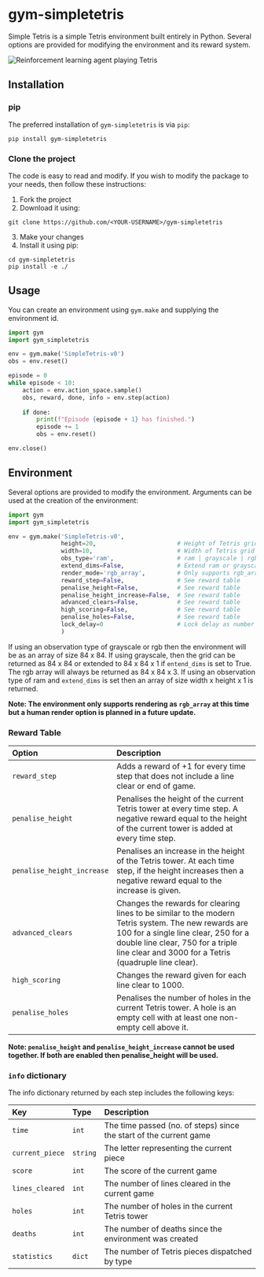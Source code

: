 # gym-simpletetris

Simple Tetris is a simple Tetris environment built entirely in Python. Several
options are provided for modifying the environment and its reward system.

![Reinforcement learning agent playing Tetris](.github/example_gif.gif)

## Installation

### pip
The preferred installation of `gym-simpletetris` is via `pip`:

```shell
pip install gym-simpletetris
```

### Clone the project
The code is easy to read and modify. If you wish to modify the package to your
needs, then follow these instructions:

1. Fork the project
2. Download it using:
```shell
git clone https://github.com/<YOUR-USERNAME>/gym-simpletetris
```
3. Make your changes
4. Install it using pip:
```shell
cd gym-simpletetris
pip install -e ./
```

## Usage

You can create an environment using `gym.make` and supplying the environment id.
```python
import gym
import gym_simpletetris

env = gym.make('SimpleTetris-v0')
obs = env.reset()

episode = 0
while episode < 10:
    action = env.action_space.sample()
    obs, reward, done, info = env.step(action)
    
    if done:
        print(f"Episode {episode + 1} has finished.")
        episode += 1
        obs = env.reset()

env.close()
```

## Environment

Several options are provided to modify the environment. Arguments can be used
at the creation of the environment:

```python
import gym
import gym_simpletetris

env = gym.make('SimpleTetris-v0',
               height=20,                       # Height of Tetris grid
               width=10,                        # Width of Tetris grid
               obs_type='ram',                  # ram | grayscale | rgb
               extend_dims=False,               # Extend ram or grayscale dimensions
               render_mode='rgb_array',         # Only supports rgb_array
               reward_step=False,               # See reward table
               penalise_height=False,           # See reward table
               penalise_height_increase=False,  # See reward table
               advanced_clears=False,           # See reward table
               high_scoring=False,              # See reward table
               penalise_holes=False,            # See reward table
               lock_delay=0                     # Lock delay as number of steps
               )
```

If using an observation type of grayscale or rgb then the environment will be
as an array of size 84 x 84. If using grayscale, then the grid can be returned
as 84 x 84 or extended to 84 x 84 x 1 if `entend_dims` is set to True. The rgb
array will always be returned as 84 x 84 x 3. If using an observation type of
ram and `extend_dims` is set then an array of size width x height x 1 is
returned.

**Note: The environment only supports rendering as `rgb_array` at this time but a human
render option is planned in a future update.**

### Reward Table

| Option                     | Description                                                                                                                                                                                                                               |
|:---------------------------|:------------------------------------------------------------------------------------------------------------------------------------------------------------------------------------------------------------------------------------------|
| `reward_step`              | Adds a reward of +1 for every time step that does not include a line clear or end of game.                                                                                                                                                |
| `penalise_height`          | Penalises the height of the current Tetris tower at every time step. A negative reward equal to the height of the current tower is added at every time step.                                                                              |
| `penalise_height_increase` | Penalises an increase in the height of the Tetris tower. At each time step, if the height increases then a negative reward equal to the increase is given.                                                                                |
| `advanced_clears`          | Changes the rewards for clearing lines to be similar to the modern Tetris system. The new rewards are 100 for a single line clear, 250 for a double line clear, 750 for a triple line clear and 3000 for a Tetris (quadruple line clear). |
| `high_scoring`             | Changes the reward given for each line clear to 1000.                                                                                                                                                                                     |
| `penalise_holes`           | Penalises the number of holes in the current Tetris tower. A hole is an empty cell with at least one non-empty cell above it.                                                                                                             |

**Note: `penalise_height` and `penalise_height_increase` cannot be used together.
If both are enabled then penalise_height will be used.**

### `info` dictionary

The info dictionary returned by each step includes the following keys:

| Key             | Type     | Description                                                        |
|:----------------|:---------|:-------------------------------------------------------------------|
| `time`          | `int`    | The time passed (no. of steps) since the start of the current game |
| `current_piece` | `string` | The letter representing the current piece                          |
| `score`         | `int`    | The score of the current game                                      |
| `lines_cleared` | `int`    | The number of lines cleared in the current game                    |
| `holes`         | `int`    | The number of holes in the current Tetris tower                    |
| `deaths`        | `int`    | The number of deaths since the environment was created             |
| `statistics`    | `dict`   | The number of Tetris pieces dispatched by type                     |



